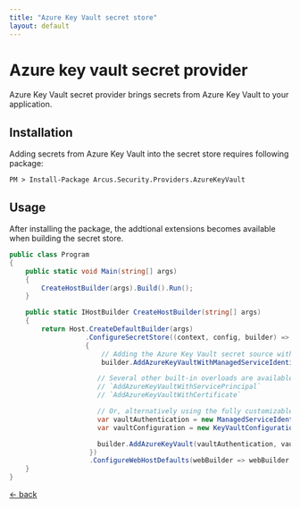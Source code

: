 ```yaml
---
title: "Azure Key Vault secret store"
layout: default
---
```


# Azure key vault secret provider
Azure Key Vault secret provider brings secrets from Azure Key Vault to your application.

## Installation
Adding secrets from Azure Key Vault into the secret store requires following package:

```shell
PM > Install-Package Arcus.Security.Providers.AzureKeyVault
```

## Usage
After installing the package, the addtional extensions becomes available when building the secret store.

```csharp
public class Program
{
    public static void Main(string[] args)
    {
        CreateHostBuilder(args).Build().Run();
    }

    public static IHostBuilder CreateHostBuilder(string[] args)
    {    
        return Host.CreateDefaultBuilder(args)
                   .ConfigureSecretStore((context, config, builder) =>
                   {
                       // Adding the Azure Key Vault secret source with the built-in overloads
                       builder.AddAzureKeyVaultWithManagedServiceIdentity(keyVaultUri);

                      // Several other built-in overloads are available too:
                      // `AddAzureKeyVaultWithServicePrincipal`
                      // `AddAzureKeyVaultWithCertificate`

                      // Or, alternatively using the fully customizable approach.
                      var vaultAuthentication = new ManagedServiceIdentityAuthentication();
                      var vaultConfiguration = new KeyVaultConfiguration(keyVaultUri);

                      builder.AddAzureKeyVault(vaultAuthentication, vaultConfiguration);
                    })
                    .ConfigureWebHostDefaults(webBuilder => webBuilder.UseStartup<Startup>());
    }
}
```

[&larr; back](/)
